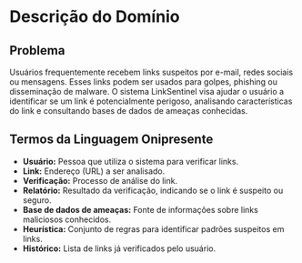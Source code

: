# Descrição do Domínio

## Problema

Usuários frequentemente recebem links suspeitos por e-mail, redes sociais ou mensagens. Esses links podem ser usados para golpes, phishing ou disseminação de malware. O sistema LinkSentinel visa ajudar o usuário a identificar se um link é potencialmente perigoso, analisando características do link e consultando bases de dados de ameaças conhecidas.

## Termos da Linguagem Onipresente

- **Usuário:** Pessoa que utiliza o sistema para verificar links.
- **Link:** Endereço (URL) a ser analisado.
- **Verificação:** Processo de análise do link.
- **Relatório:** Resultado da verificação, indicando se o link é suspeito ou seguro.
- **Base de dados de ameaças:** Fonte de informações sobre links maliciosos conhecidos.
- **Heurística:** Conjunto de regras para identificar padrões suspeitos em links.
- **Histórico:** Lista de links já verificados pelo usuário.
